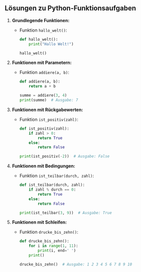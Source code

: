 
## Lösungen zu Python-Funktionsaufgaben

1.  **Grundlegende Funktionen:**
    
    -   Funktion  `hallo_welt()`:
        
        
        
        ```python
        def hallo_welt():
            print("Hallo Welt!")
        
        hallo_welt()
        
        ```
        
2.  **Funktionen mit Parametern:**
    
    -   Funktion  `addiere(a, b)`:
        
        
        
        ```python
        def addiere(a, b):
            return a + b
        
        summe = addiere(3, 4)
        print(summe)  # Ausgabe: 7
        
        ```
        
3.  **Funktionen mit Rückgabewerten:**
    
    -   Funktion  `ist_positiv(zahl)`:
        
        
        
        ```python
        def ist_positiv(zahl):
            if zahl > 0:
                return True
            else:
                return False
        
        print(ist_positiv(-2))  # Ausgabe: False
        
        ```
        
4.  **Funktionen mit Bedingungen:**
    
    -   Funktion  `ist_teilbar(durch, zahl)`:
        
        
        
        ```python
        def ist_teilbar(durch, zahl):
            if zahl % durch == 0:
                return True
            else:
                return False
        
        print(ist_teilbar(3, 9))  # Ausgabe: True
        
        ```
        
5.  **Funktionen mit Schleifen:**
    
    -   Funktion  `drucke_bis_zehn()`:
        
        
        
        ```python
        def drucke_bis_zehn():
            for i in range(1, 11):
                print(i, end=' ')
            print()
        
        drucke_bis_zehn()  # Ausgabe: 1 2 3 4 5 6 7 8 9 10
        ```